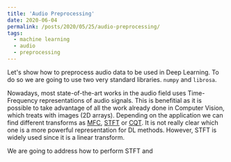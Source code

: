 ```yaml
---
title: 'Audio Preprocessing'
date: 2020-06-04
permalink: /posts/2020/05/25/audio-preprocessing/
tags:
  - machine learning
  - audio
  - preprocessing
---
```

Let's show how to preprocess audio data to be used in Deep Learning.
To do so we are going to use two very standard libraries. `numpy` and `librosa`.

Nowadays, most state-of-the-art works in the audio field uses Time-Frequency representations of audio signals. This is benefitial as it is possible to take advantage of all the work already done in Computer Vision, which treats with images (2D arrays). Depending on the application we can find different transforms as [MFC](https://en.wikipedia.org/wiki/Mel-frequency_cepstrum), [STFT](https://en.wikipedia.org/wiki/Short-time_Fourier_transform) or [CQT](https://en.wikipedia.org/wiki/Constant-Q_transform). It is not really clear which one is a more powerful representation for DL methods. However, STFT is widely used since it is a linear transform.  

We are going to address how to perform STFT and 
